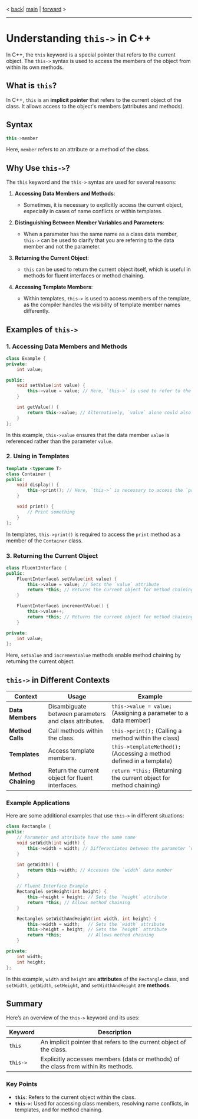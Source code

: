 < [back](cpp00_06_visibality.md)| [main](/) | [forward](cpp00_08_non_membe_non_attribute.md) >

---


# Understanding `this->` in C++

In C++, the `this` keyword is a special pointer that refers to the current object. The `this->` syntax is used to access the members of the object from within its own methods. 

## What is `this`?

In C++, `this` is an **implicit pointer** that refers to the current object of the class. It allows access to the object's members (attributes and methods).

## Syntax

```cpp
this->member
```

Here, `member` refers to an attribute or a method of the class.

## Why Use `this->`?

The `this` keyword and the `this->` syntax are used for several reasons:

1. **Accessing Data Members and Methods**:
   - Sometimes, it is necessary to explicitly access the current object, especially in cases of name conflicts or within templates.

2. **Distinguishing Between Member Variables and Parameters**:
   - When a parameter has the same name as a class data member, `this->` can be used to clarify that you are referring to the data member and not the parameter.

3. **Returning the Current Object**:
   - `this` can be used to return the current object itself, which is useful in methods for fluent interfaces or method chaining.

4. **Accessing Template Members**:
   - Within templates, `this->` is used to access members of the template, as the compiler handles the visibility of template member names differently.

## Examples of `this->`

### 1. **Accessing Data Members and Methods**

```cpp
class Example {
private:
    int value;

public:
    void setValue(int value) {
        this->value = value; // Here, `this->` is used to refer to the data member `value`
    }

    int getValue() {
        return this->value; // Alternatively, `value` alone could also be used
    }
};
```

In this example, `this->value` ensures that the data member `value` is referenced rather than the parameter `value`.

### 2. **Using in Templates**

```cpp
template <typename T>
class Container {
public:
    void display() {
        this->print(); // Here, `this->` is necessary to access the `print` method
    }

    void print() {
        // Print something
    }
};
```

In templates, `this->print()` is required to access the `print` method as a member of the `Container` class.

### 3. **Returning the Current Object**

```cpp
class FluentInterface {
public:
    FluentInterface& setValue(int value) {
        this->value = value; // Sets the `value` attribute
        return *this; // Returns the current object for method chaining
    }

    FluentInterface& incrementValue() {
        this->value++;
        return *this; // Returns the current object for method chaining
    }

private:
    int value;
};
```

Here, `setValue` and `incrementValue` methods enable method chaining by returning the current object.

## `this->` in Different Contexts

| **Context**            | **Usage**                                                                                  | **Example**                                                                                       |
|------------------------|--------------------------------------------------------------------------------------------|---------------------------------------------------------------------------------------------------|
| **Data Members**      | Disambiguate between parameters and class attributes.                                    | `this->value = value;` (Assigning a parameter to a data member)                                  |
| **Method Calls**      | Call methods within the class.                                                             | `this->print();` (Calling a method within the class)                                             |
| **Templates**         | Access template members.                                                                    | `this->templateMethod();` (Accessing a method defined in a template)                             |
| **Method Chaining**   | Return the current object for fluent interfaces.                                          | `return *this;` (Returning the current object for method chaining)                               |

### Example Applications

Here are some additional examples that use `this->` in different situations:

```cpp
class Rectangle {
public:
    // Parameter and attribute have the same name
    void setWidth(int width) {
        this->width = width; // Differentiates between the parameter `width` and the data member `width`
    }

    int getWidth() {
        return this->width; // Accesses the `width` data member
    }

    // Fluent Interface Example
    Rectangle& setHeight(int height) {
        this->height = height; // Sets the `height` attribute
        return *this; // Allows method chaining
    }

    Rectangle& setWidthAndHeight(int width, int height) {
        this->width = width;   // Sets the `width` attribute
        this->height = height; // Sets the `height` attribute
        return *this;          // Allows method chaining
    }

private:
    int width;
    int height;
};
```

In this example, `width` and `height` are **attributes** of the `Rectangle` class, and `setWidth`, `getWidth`, `setHeight`, and `setWidthAndHeight` are **methods**.

## Summary

Here’s an overview of the `this->` keyword and its uses:

| **Keyword** | **Description**                                                                                                  |
|-------------|------------------------------------------------------------------------------------------------------------------|
| `this`      | An implicit pointer that refers to the current object of the class.                                             |
| `this->`    | Explicitly accesses members (data or methods) of the class from within its methods.                              |

### Key Points

- **`this`**: Refers to the current object within the class.
- **`this->`**: Used for accessing class members, resolving name conflicts, in templates, and for method chaining.


